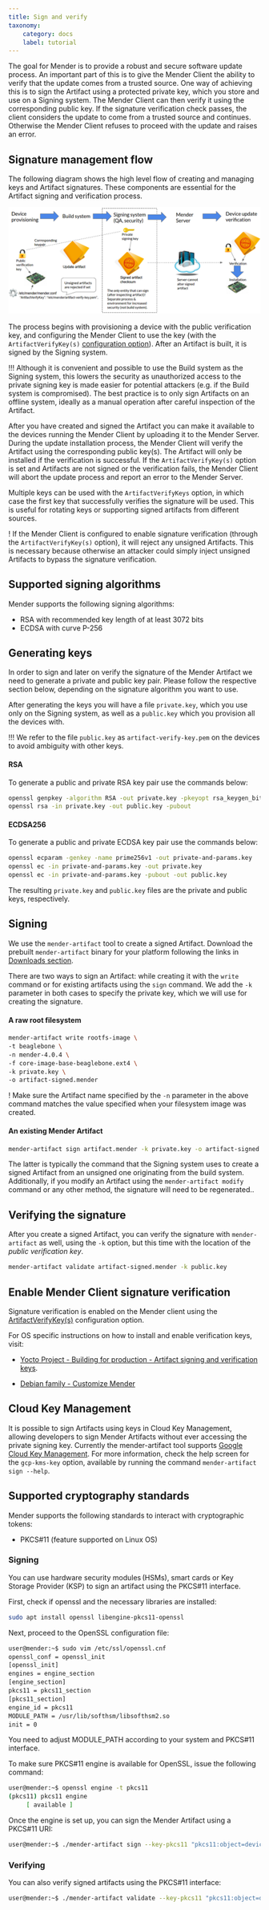 ```yaml
---
title: Sign and verify
taxonomy:
    category: docs
    label: tutorial
---
```


The goal for Mender is to provide a robust and secure software update process.
An important part of this is to give the Mender Client the ability to verify that the update comes from a trusted source. One way of achieving this is to sign the Artifact using a protected private key, which you store and use on a Signing system. The Mender Client can then verify it
using the corresponding public key. If the signature verification check passes, the client considers the update to come from a trusted source and continues. Otherwise the Mender Client refuses to proceed with the update and raises an error.

## Signature management flow

The following diagram shows the high level flow of creating and managing keys and Artifact signatures. These components are essential for the Artifact signing and verification process.

![Mender signature management flow](mender-signature-management-flow.png)

The process begins with provisioning a device with the public verification key, and configuring the Mender Client to use the key (with the `ArtifactVerifyKey(s)` [configuration option](../../03.Client-installation/07.Configuration-file/50.Configuration-options/docs.md#ArtifactVerifyKey)). After an Artifact is built, it is signed by the Signing system.

!!! Although it is convenient and possible to use the Build system as the Signing system, this lowers the security as unauthorized access to the private signing key is made easier for potential attackers (e.g. if the Build system is compromised). The best practice is to only sign Artifacts on an offline system, ideally as a manual operation after careful inspection of the Artifact.

After you have created and signed the Artifact you can make it available to the devices running the Mender Client by uploading it to the Mender Server.
During the update installation process, the Mender Client will verify the Artifact using the corresponding public key(s).
The Artifact will only be installed if the verification is successful.
If the `ArtifactVerifyKey(s)` option is set and Artifacts are not signed or the verification fails, the Mender Client will abort the update process and report an error to the Mender Server.

Multiple keys can be used with the `ArtifactVerifyKeys` option, in which case the first key that successfully verifies the signature will be used. This is useful for rotating keys or supporting signed artifacts from different sources.

! If the Mender Client is configured to enable signature verification (through the `ArtifactVerifyKey(s)` option), it will reject any unsigned Artifacts. This is necessary because otherwise an attacker could simply inject unsigned Artifacts to bypass the signature verification.

## Supported signing algorithms

Mender supports the following signing algorithms:
* RSA with recommended key length of at least 3072 bits
* ECDSA with curve P-256

## Generating keys

In order to sign and later on verify the signature of the Mender Artifact we need to generate a private and public key pair.
Please follow the respective section below, depending on the signature algorithm you want to use.

After generating the keys you will have a file `private.key`, which you use only on the Signing system, as well as a `public.key` which you provision all the devices with.

!!! We refer to the file `public.key` as `artifact-verify-key.pem` on the devices to avoid ambiguity with other keys.

#### RSA

To generate a public and private RSA key pair use the commands below:

```bash
openssl genpkey -algorithm RSA -out private.key -pkeyopt rsa_keygen_bits:3072
openssl rsa -in private.key -out public.key -pubout
```

#### ECDSA256

To generate a public and private ECDSA key pair use the commands below:

```bash
openssl ecparam -genkey -name prime256v1 -out private-and-params.key
openssl ec -in private-and-params.key -out private.key
openssl ec -in private-and-params.key -pubout -out public.key
```

The resulting `private.key` and `public.key` files are the private and public keys, respectively.

## Signing

We use the `mender-artifact` tool to create a signed Artifact. Download the
prebuilt `mender-artifact` binary for your platform following the links in
[Downloads section](../../10.Downloads/docs.md#mender-artifact).

There are two ways to sign an Artifact: while creating it with the `write`
command or for existing artifacts using the `sign` command.
We add the `-k` parameter in both cases to specify the private key, which we will use for
creating the signature.

#### A raw root filesystem

<!--AUTOVERSION: "mender-%"/mender-->
```bash
mender-artifact write rootfs-image \
-t beaglebone \
-n mender-4.0.4 \
-f core-image-base-beaglebone.ext4 \
-k private.key \
-o artifact-signed.mender
```

! Make sure the Artifact name specified by the `-n` parameter in the above command matches the value specified when your filesystem image was created.

#### An existing Mender Artifact

```bash
mender-artifact sign artifact.mender -k private.key -o artifact-signed.mender
```

The latter is typically the command that the Signing system uses to create a
signed Artifact from an unsigned one originating from the build system. Additionally, if you modify an Artifact using the `mender-artifact modify` command or any other method, the signature will need to be regenerated..

## Verifying the signature

After you create a signed Artifact, you can verify the signature with `mender-artifact` as well, using the
`-k` option, but this time with the location of the *public verification key*.

```bash
mender-artifact validate artifact-signed.mender -k public.key
```

## Enable Mender Client signature verification

Signature verification is enabled on the Mender client using the [ArtifactVerifyKey(s)](../../03.Client-installation/07.Configuration-file/50.Configuration-options/docs.md#ArtifactVerifykey) configuration option.

For OS specific instructions on how to install and enable verification keys, visit:

- [Yocto Project - Building for production - Artifact signing and verification keys](../../05.Operating-System-updates-Yocto-Project/06.Build-for-production/docs.md#artifact-signing-and-verification-keys).

- [Debian family - Customize Mender](../../04.Operating-System-updates-Debian-family/03.Customize-Mender/docs.md)

## Cloud Key Management

It is possible to sign Artifacts using keys in Cloud Key Management, allowing developers to sign Mender Artifacts without ever accessing the private signing key. Currently the mender-artifact tool supports [Google Cloud Key Management](https://cloud.google.com/security-key-management?target=_blank). For more information, check the help screen for the `gcp-kms-key` option, available by running the command `mender-artifact sign --help`.


## Supported cryptography standards

Mender supports the following standards to interact with cryptographic tokens:
* PKCS#11 (feature supported on Linux OS)

### Signing

You can use hardware security modules (HSMs), smart cards or Key Storage Provider (KSP) to sign an artifact using the PKCS#11 interface.

First, check if openssl and the necessary libraries are installed:

```bash
sudo apt install openssl libengine-pkcs11-openssl
```

Next, proceed to the OpenSSL configuration file:
```bash
user@mender:~$ sudo vim /etc/ssl/openssl.cnf
openssl_conf = openssl_init
[openssl_init]
engines = engine_section
[engine_section]
pkcs11 = pkcs11_section
[pkcs11_section]
engine_id = pkcs11
MODULE_PATH = /usr/lib/softhsm/libsofthsm2.so
init = 0
```

You need to adjust MODULE_PATH according to your system and PKCS#11 interface.

To make sure PKCS#11 engine is available for OpenSSL, issue the following command:
```bash
user@mender:~$ openssl engine -t pkcs11
(pkcs11) pkcs11 engine
     [ available ]
```

Once the engine is set up, you can sign the Mender Artifact using a PKCS#11 URI:
```bash
user@mender:~$ ./mender-artifact sign --key-pkcs11 "pkcs11:object=device;type=private" artifact.mender
```

### Verifying

You can also verify signed artifacts using the PKCS#11 interface:

```bash
user@mender:~$ ./mender-artifact validate --key-pkcs11 "pkcs11:object=device;type=private" artifact.mender
```
